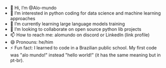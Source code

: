 - 👋 Hi, I’m @Alo-mundo
- 👀 I’m interested in python coding for data science and machine learning approaches
- 🌱 I’m currently learning large language models training
- 💞️ I’m looking to collaborate on open source python lib projects 
- 📫 How to reach me: alomundo on discord or LinkedIn (link  profile)
- 😄 Pronouns: he/him
- ⚡ Fun fact: I learned to code in a Brazilian public school. My first code was "alo mundo!" instead "hello world!" (it has the same meaning but in pt-br).

<!---
Alo-mundo/Alo-mundo is a ✨ special ✨ repository because its `README.md` (this file) appears on your GitHub profile.
You can click the Preview link to take a look at your changes.
--->
